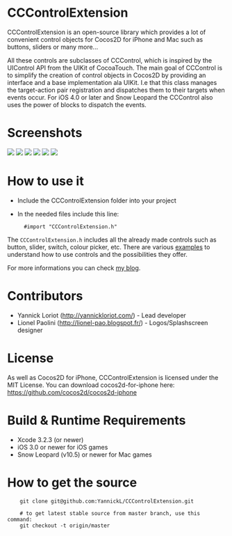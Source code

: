 CCControlExtension
=================
CCControlExtension is an open-source library which provides a lot of convenient control objects for Cocos2D for iPhone and Mac such as buttons, sliders or many more...

All these controls are subclasses of CCControl, which is inspired by the UIControl API from the UIKit of CocoaTouch. The main goal of CCControl is to simplify the creation of control objects in Cocos2D by providing an interface and a base implementation ala UIKit. I.e that this class manages the target-action pair registration and dispatches them to their targets when events occur.
For iOS 4.0 or later and Snow Leopard the CCControl also uses the power of blocks to dispatch the events. 

Screenshots
====================
![](http://github.com/YannickL/CCControlExtension/raw/master/screenshots/slider.png)
![](http://github.com/YannickL/CCControlExtension/raw/master/screenshots/colorpicker.png)
![](http://github.com/YannickL/CCControlExtension/raw/master/screenshots/switch.png)
![](http://github.com/YannickL/CCControlExtension/raw/master/screenshots/button.png)
![](http://github.com/YannickL/CCControlExtension/raw/master/screenshots/stepper.png)
![](http://github.com/YannickL/CCControlExtension/raw/master/screenshots/potentiometer.png)

How to use it
====================
- Include the CCControlExtension folder into your project
- In the needed files include this line:

        #import "CCControlExtension.h"

The `CCControlExtension.h` includes all the already made controls such as button, slider, switch, colour picker, etc.
There are various [examples][] to understand how to use controls and the possibilities they offer.

For more informations you can check [my blog][].
  
Contributors
=====================
 * Yannick Loriot (http://yannickloriot.com/) - Lead developer
 * Lionel Paolini (http://lionel-pao.blogspot.fr/) - Logos/Splashscreen designer

License
====================
As well as Cocos2D for iPhone, CCControlExtension is licensed under the MIT License. 
You can download cocos2d-for-iphone here: https://github.com/cocos2d/cocos2d-iphone

Build & Runtime Requirements
====================

  * Xcode 3.2.3 (or newer)
  * iOS 3.0 or newer for iOS games
  * Snow Leopard (v10.5) or newer for Mac games

How to get the source
===================== 

```
    git clone git@github.com:YannickL/CCControlExtension.git

    # to get latest stable source from master branch, use this command:
    git checkout -t origin/master
```

[my blog]: http://yannickloriot.com/2011/08/create-a-control-object-with-cocos2d-for-iphone/
[examples]: https://github.com/YannickL/CCControlExtension/tree/master/CCControlExamples
